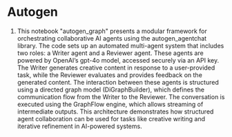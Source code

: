 # Autogen

1) This notebook "autogen_graph" presents a modular framework for orchestrating collaborative AI agents using the autogen_agentchat library. The code sets up an automated multi-agent system that includes two roles: a Writer agent and a Reviewer agent. These agents are powered by OpenAI’s gpt-4o model, accessed securely via an API key. The Writer generates creative content in response to a user-provided task, while the Reviewer evaluates and provides feedback on the generated content. The interaction between these agents is structured using a directed graph model (DiGraphBuilder), which defines the communication flow from the Writer to the Reviewer. The conversation is executed using the GraphFlow engine, which allows streaming of intermediate outputs. This architecture demonstrates how structured agent collaboration can be used for tasks like creative writing and iterative refinement in AI-powered systems.
